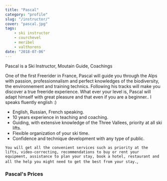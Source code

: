 ```yaml
---
title: "Pascal"
category: "profile"
slug: "/instructor/"
cover: "pascal.jpg"
tags:
    - ski instructor
    - courchevel
    - meribel
    - valthorens
date: "2018-07-06"
---
```



<!-- ### Pascal's description -->
Pascal is a Ski Instructor, Moutain Guide, Coachings

One of the first Freerider in France, Pascal will guide you through the Alps with passion, professionnalism and perfect knowledges of the biodiversity, the environnement and training technics. 
Following his tracks will make you discover a true freeride experience.
What ever your level is, Pascal will adapt himself with great pleasure and that even if you are a beginner..
I speaks fluently english :)

* English, Russian, French speaking.
* 10 years experience in teaching and coaching. 
* Guiding, with extensive knowledge of the Three Vallees, priority at all ski lifts.
* Flexible organization of your ski time.
* Confidence and technique development with any type of public.

`You will get all the convenient services such as priority at the lifts, video-correcting, recommendations to buy or rent your equipment, assistance to plan your stay, book a hotel, restaurant and all the help you might need to get the best from your stay.`,

### Pascal's Prices



